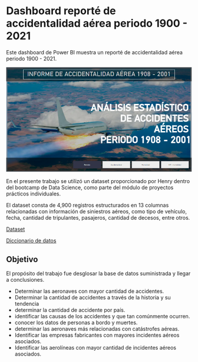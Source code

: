 
# Dashboard reporté de accidentalidad aérea periodo 1900 - 2021

Este dashboard de Power BI muestra un reporté de accidentalidad aérea periodo 1900 - 2021.




![Logo](https://github.com/JohanRROT/Segundo_proyecto_individual_data_analytics/blob/master/github_files/portadaa.PNG)


En el presente trabajo se utilizó un dataset proporcionado por Henry dentro del bootcamp de Data Science, como parte del módulo de proyectos prácticos individuales.

El dataset consta de 4,900 registros estructurados en 13 columnas relacionadas con información de siniestros aéreos, como tipo de vehículo, fecha, cantidad de tripulantes, pasajeros, cantidad de decesos, entre otros.


[Dataset](https://github.com/JohanRROT/Segundo_proyecto_individual_data_analytics/blob/master/AccidentesAviones.csv)

[Diccionario de datos](https://github.com/JohanRROT/Segundo_proyecto_individual_data_analytics/blob/master/github_files/diccionario_de_datos.txt)
## Objetivo

El propósito del trabajo fue desglosar la base de datos suministrada y llegar a conclusiones.

- Determinar las aeronaves con mayor cantidad de accidentes.
- Determinar la cantidad de accidentes a través de la historia y su tendencia
- determinar la cantidad de accidente por país.
- identificar las causas de los accidentes y que tan comúnmente ocurren.
- conocer los datos de personas a bordo y muertes.
- determinar las aeronaves más relacionadas con catástrofes aéreas.
- Identificar las empresas fabricantes con mayores incidentes aéreos asociados.
- Identificar las aerolíneas con mayor cantidad de incidentes aéreos asociados. 
